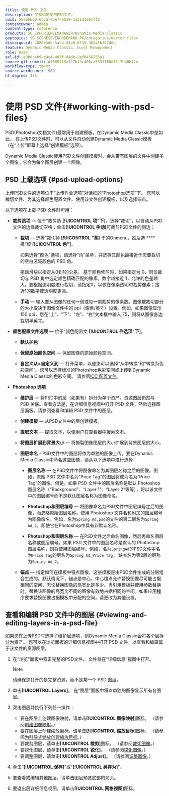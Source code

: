 ```yaml
---
title: 使用 PSD 文件
description: 了解如何使用PSD文件。
uuid: 5836b660-6bca-46e7-ab39-1a31d1e0cff2
contentOwner: admin
content-type: reference
products: SG_EXPERIENCEMANAGER/Dynamic-Media-Classic
geptopics: SG_SCENESEVENONDEMAND_PK/categories/master_files
discoiquuid: 4086e3db-5aca-41a0-8f15-302afbf67ddb
feature: Dynamic Media Classic，Asset Management
role: User
exl-id: e3b8c4b9-e9c4-4d7f-84de-2efb456755a1
source-git-commit: df689ff5a127bfbc400ca5331168d1ff7bb0b42e
workflow-type: tm+mt
source-wordcount: '989'
ht-degree: 45%

---
```


# 使用 PSD 文件{#working-with-psd-files}

<!--   USED TO BE AN OPTION UNDER COLOR PROFILE OPTIONS * **Convert To sRGB (default)** - Converts to sRGB (Standard Red Green Blue). sRGB is the recommended color space for displaying images on web pages. -->

PSD(Photoshop文档文件)最常用于创建模板，在Dynamic Media Classic中是如此。 在上传PSD文件时，可以从文件自动创建Dynamic Media Classic模板（在“上传”屏幕上选择“创建模板”选项）。

Dynamic Media Classic使用PSD文件创建模板时，会从带有图层的文件中创建多个图像；它会为每个图层创建一个图像。

## PSD 上载选项 {#psd-upload-options}

上传PSD文件的选项位于“上传作业选项”对话框的“Photoshop选项”下。 您可以裁切文件、为其选择颜色配置文件、使用该文件创建模板，以及选择锚点。

以下选项在上载 PSD 文件时可用：

* **裁剪选项**  — 位于“裁剪选 **[!UICONTROL 项”下]**。选择“裁切”，以自动从PSD文件的边缘裁切空格；单击&#x200B;**[!UICONTROL 手动]**&#x200B;可裁剪PSD文件的侧边：

   * **裁切**  — 选择“裁切掉 **[!UICONTROL ”基]** 于的Onmenu，然后选 **** 择“颜 **[!UICONTROL 色”]**。

      如果选择“颜色”选项，请选择“角”菜单，并选择其颜色最接近于您要裁切的空白区域颜色的 PSD 角。

      拖动滑块以指定从0到1的公差。 基于颜色修剪时，如果指定为 0，则仅裁切与 PSD 角中选定颜色精确匹配的像素。数字越接近 1，允许的色差越大。要根据透明度进行裁切，请指定0，以仅在像素透明时裁剪像素；接近1的数字使透明度更高。

   * **手动**  — 输入要从图像的任何一侧或每一侧裁剪的像素数。图像被裁切部分的大小取决于图像文件中的 ppi（像素/英寸）设置。例如，如果图像显示 150 ppi，您在“上”、“下”、“左”、“右”文本框中输入 75，则将从图像各边裁切半英寸。

* **颜色配置文件选项**  — 位于“颜色配置文 **[!UICONTROL 件选项”下]**。

   * **默认护色**

   * **保留原始颜色空间**  — 保留图像的原始颜色空间。

   * **自定义从>自定义到**  — 打开菜单，以便您可以选择“从中转换”和“转换为色彩空间”。您可以选择标准的Photoshop色彩空间或上传到Dynamic Media Classic的色彩空间。 请参阅[ICC 配置文件](/help/icc-profiles.md)。

* **Photoshop 选项**

   * **维护层**  — 将PSD中的层（如果有）拆分为单个资产。资源图层仍然与 PSD 关联。查看方法是，在详细信息视图中打开 PSD 文件，然后选择图层面板。请参阅查看和编辑 PSD 文件中的图层。

   * **创建模板**  — 从PSD文件中的层创建模板。

   * **提取文本**  — 提取文本，以便用户在查看器中搜索文本。

   * **将图层扩展到背景大小**  — 将撕裂图像图层的大小扩展到背景图层的大小。

   * **图层命名** - PSD文件中的图层将作为单独的图像上传。要在Dynamic Media Classic中命名这些图像，请从以下选项中进行选择：

      * **图层名称**  — 在PSD文件中将图像命名为其图层名称之后的图像。例如，原始 PSD 文件中名为“Price Tag”的图层将成为名为“Price Tag”的图像。但是，如果 PSD 文件中的图层名称是默认 Photoshop 图层名称（“Background”、“Layer 1”、“Layer 2”等等），将以该文件中的图层编号而不是默认图层名称为图像命名。

      * **Photoshop和图层编号**  — 将图像命名为PSD文件中图层编号之后的图像，而忽略原始图层名称。使用 Photoshop 文件名和附加的图层编号为图像命名。例如，名为`Spring Ad.psd`的文件的第二层名为`Spring Ad_2`，即使它在Photoshop中具有非默认名称。

      * **Photoshop和图层名称**  — 在PSD文件之后命名图像，然后再命名图层名称或图层编号。如果 PSD 文件中的图层名称是默认的 Photoshop 图层名称，则将使用图层编号。例如，名为`SpringAd`的PSD文件中名为`Price Tag`的层名为`Spring Ad_Price Tag`。 缺省名为第2层的层称为`Spring Ad_2`。
   * **锚点**  — 指定如何在模板中锚点图像，这些模板是由PSD文件生成的分层组合生成的。默认情况下，锚点是中心。中心锚点允许替换图像尽可能占据相同的空间，无论替换图像的高宽比是多少。当引用模板并使用参数替换时，替换该图像的高宽比不同的图像有效地占据相同的空间。如果应用程序要求替换图像占据模板中分配的空间，请更改为其他设置。


## 查看和编辑 PSD 文件中的图层 {#viewing-and-editing-layers-in-a-psd-file}

如果您在上传PSD时选择了维护层选项，则Dynamic Media Classic会将各个层拆分为资产。 您可以在浏览面板的详细信息视图中打开 PSD 文件，以查看和编辑属于该文件的资源图层。

1. 在“浏览”面板中双击完整的PSD文件。 文件将在“详细信息”视图中打开。

   >[!NOTE]
   >
   >请确保您打开的是完整资源，而不是某一个 PSD 图层。

1. 单击&#x200B;**[!UICONTROL Layers]**。 在“图层”面板中将以单独的图像显示所有各图层。
1. 双击图层并执行下列任一操作：

   * 要在图层上创建图像映射，请单击&#x200B;**[!UICONTROL 图像映射]**&#x200B;图标。 （请参阅[创建图像映射](creating-image-maps.md#creating_image_maps)。）
   * 要在图层上创建缩放目标，请单击&#x200B;**[!UICONTROL 缩放目标]**&#x200B;图标。 （请参阅[为引导式缩放创建缩放目标](creating-zoom-targets-guided-zoom.md#creating_zoom_targets_for_guided_zoom)。）
   * 要裁剪图层，请单击&#x200B;**[!UICONTROL 裁剪]**&#x200B;图标。 （请参阅[裁切图像](cropping-image.md#cropping_an_image)。）
   * 要锐化图层，请单击&#x200B;**[!UICONTROL 锐化]**。 （请参阅[锐化图像](sharpening-image.md#sharpening_an_image)。）
   * 要调整图层，请单击&#x200B;**[!UICONTROL Adjust]**。 （请参阅[调整图像](adjusting-image.md#adjusting_an_image)。）

1. 单击“**[!UICONTROL 保存]**”或“**[!UICONTROL 另存为]**”。
1. 要查看或编辑其他图层，请单击图层预览底部的箭头。
1. 要退出层详细信息视图，请单击&#x200B;**[!UICONTROL 网格视图]**&#x200B;图标。
